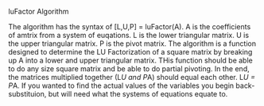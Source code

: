 luFactor Algorithm

The algorithm has the syntax of [L,U,P] = luFactor(A). A is the coefficients of amtrix from a system of euqations. L is the lower triangular matrix. U is the upper triangular matrix. P is the pivot matrix. The algorithm is a function designed to determine the LU Factorization of a square matrix by breaking up A into a lower and upper triangular matrix. THis function should be able to do any size square matrix and be able to do partial pivoting. In the end, the matrices multiplied together (L*U and P*A) should equal each other. L*U = P*A. If you wanted to find the actual values of the variables you begin back-substituion, but will need what the systems of equations equate to.

